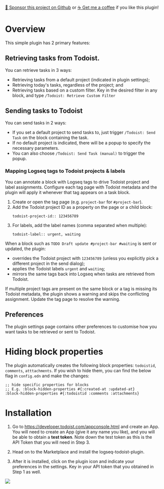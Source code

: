 [:gift_heart: Sponsor this project on Github](https://github.com/sponsors/hkgnp) or [:coffee: Get me a coffee](https://www.buymeacoffee.com/hkgnp.dev) if you like this plugin!

# Overview

This simple plugin has 2 primary features:

## Retrieving tasks from Todoist.

You can retrieve tasks in 3 ways:

- Retrieving tasks from a default project (indicated in plugin settings);
- Retrieving today's tasks, regardless of the project; and
- Retrieving tasks based on a custom filter. Key in the desired filter in any block, and type `/Todoist: Retrieve Custom Filter`

## Sending tasks to Todoist

You can send tasks in 2 ways:

- If you set a default project to send tasks to, just trigger `/Todoist: Send Task` on the block containing the task.
- If no default project is indicated, there will be a popup to specify the necessary parameters.
- You can also choose `/Todoist: Send Task (manual)` to trigger the popup.

### Mapping Logseq tags to Todoist projects & labels

You can annotate a block with Logseq tags to drive Todoist project and label assignments. Configure each tag page with Todoist metadata and the plugin will apply it whenever that tag appears on a task block.

1. Create or open the tag page (e.g. `project-bar` for `#project-bar`).
2. Add the Todoist project ID as a property on the page or a child block:
   ```
   todoist-project-id:: 123456789
   ```
3. For labels, add the label names (comma separated when multiple):
   ```
   todoist-label:: urgent, waiting
   ```

When a block such as `TODO Draft update #project-bar #waiting` is sent or updated, the plugin:

- overrides the Todoist project with `123456789` (unless you explicitly pick a different project in the send dialog);
- applies the Todoist labels `urgent` and `waiting`;
- mirrors the same tags back into Logseq when tasks are retrieved from Todoist.

If multiple project tags are present on the same block or a tag is missing its Todoist metadata, the plugin shows a warning and skips the conflicting assignment. Update the tag page to resolve the warning.

## Preferences

The plugin settings page contains other preferences to customise how you want tasks to be retrieved or sent to Todoist.

# Hiding block properties

The plugin automatically creates the following block properties: `todoistid`, `comments`, `atttachments`. If you wish to hide them, you can find the below flag in `config.edn` and make the changes:

```
;; hide specific properties for blocks
;; E.g. :block-hidden-properties #{:created-at :updated-at}
:block-hidden-properties #{:todoistid :comments :attachments}
```

# Installation

1. Go to https://developer.todoist.com/appconsole.html and create an App. You will need to create an App (give it any name you like), and you will be able to obtain a **test token**. Note down the test token as this is the API Token that you will need in Step 3.

2. Head on to the Marketplace and install the logseq-todoist-plugin.

3. After it is installed, click on the plugin icon and indicate your preferences in the settings. Key in your API token that you obtained in Step 1 as well.

![](/screenshots/enter-variables2.png)
